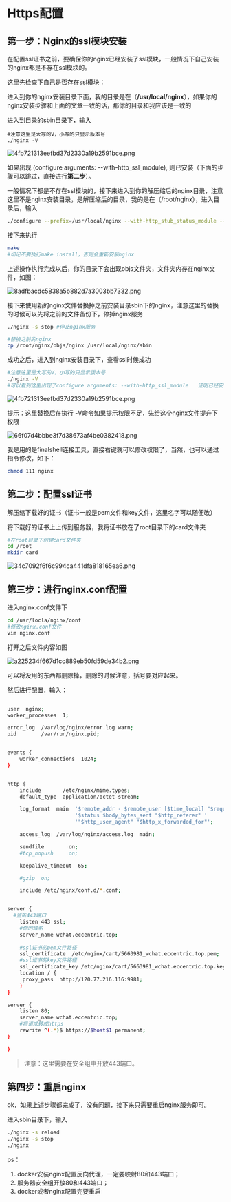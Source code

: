 # Https配置


<!--more-->

## 第一步：Nginx的ssl模块安装

在配置ssl证书之前，要确保你的nginx已经安装了ssl模块，一般情况下自己安装的nginx都是不存在ssl模块的。

这里先检查下自己是否存在ssl模块：

进入到你的nginx安装目录下面，我的目录是在（**/usr/local/nginx**），如果你的nginx安装步骤和上面的文章一致的话，那你的目录和我应该是一致的

进入到目录的sbin目录下，输入

```shell
#注意这里是大写的V，小写的只显示版本号
./nginx -V  
```

![4fb721313eefbd37d2330a19b2591bce.png](./images/4fb721313eefbd37d2330a19b2591bce.png)

如果出现 (configure arguments: --with-http_ssl_module), 则已安装（下面的步骤可以跳过，直接进行**第二步**）。

一般情况下都是不存在ssl模块的，接下来进入到你的解压缩后的nginx目录，注意这里不是nginx安装目录，是解压缩后的目录，我的是在（/root/nginx），进入目录后，输入

```bash
./configure --prefix=/usr/local/nginx --with-http_stub_status_module --with-http_ssl_module
```

接下来执行

```bash
make
#切记不要执行make install，否则会重新安装nginx
```

上述操作执行完成以后，你的目录下会出现objs文件夹，文件夹内存在nginx文件，如图：

![8adfbacdc5838a5b882d7a3003bb7332.png](./images/8adfbacdc5838a5b882d7a3003bb7332.png)

接下来使用新的nginx文件替换掉之前安装目录sbin下的nginx，注意这里的替换的时候可以先将之前的文件备份下，停掉nginx服务

```bash
./nginx -s stop #停止nginx服务

#替换之前的nginx
cp /root/nginx/objs/nginx /usr/local/nginx/sbin
```

成功之后，进入到nginx安装目录下，查看ssl时候成功

```bash
#注意这里是大写的V，小写的只显示版本号
./nginx -V  
#可以看到这里出现了configure arguments: --with-http_ssl_module   证明已经安装成功
```

![4fb721313eefbd37d2330a19b2591bce.png](./images/4fb721313eefbd37d2330a19b2591bce.png)

提示：这里替换后在执行 -V命令如果提示权限不足，先给这个nginx文件提升下权限

![66f07d4bbbe3f7d38673af4be0382418.png](./images/66f07d4bbbe3f7d38673af4be0382418.png)

我是用的是finalshell连接工具，直接右键就可以修改权限了，当然，也可以通过指令修改，如下：

```bash
chmod 111 nginx
```

## 第二步：配置ssl证书

解压缩下载好的证书（证书一般是pem文件和key文件，这里名字可以随便改）

将下载好的证书上上传到服务器，我将证书放在了root目录下的card文件夹

```bash
#在root目录下创建card文件夹
cd /root
mkdir card
```

![34c7092f6f6c994ca441dfa818165ea6.png](./images/34c7092f6f6c994ca441dfa818165ea6.png)

## 第三步：进行nginx.conf配置

进入nginx.conf文件下

```bash
cd /usr/locla/nginx/conf
#修改nginx.conf文件
vim nginx.conf
```

打开之后文件内容如图

![a225234f667d1cc889eb50fd59de34b2.png](./images/a225234f667d1cc889eb50fd59de34b2.png)

可以将没用的东西都删除掉，删除的时候注意，括号要对应起来。

然后进行配置，输入：

```bash

user  nginx;
worker_processes  1;

error_log  /var/log/nginx/error.log warn;
pid        /var/run/nginx.pid;


events {
    worker_connections  1024;
}


http {
    include       /etc/nginx/mime.types;
    default_type  application/octet-stream;

    log_format  main  '$remote_addr - $remote_user [$time_local] "$request" '
                      '$status $body_bytes_sent "$http_referer" '
                      '"$http_user_agent" "$http_x_forwarded_for"';

    access_log  /var/log/nginx/access.log  main;

    sendfile        on;
    #tcp_nopush     on;

    keepalive_timeout  65;

    #gzip  on;

    include /etc/nginx/conf.d/*.conf;


server {
  #监听443端口
    listen 443 ssl;
    #你的域名
    server_name wchat.eccentric.top; 
    
    #ssl证书的pem文件路径
    ssl_certificate  /etc/nginx/cart/5663981_wchat.eccentric.top.pem;
    #ssl证书的key文件路径
    ssl_certificate_key /etc/nginx/cart/5663981_wchat.eccentric.top.key;
    location / {
     proxy_pass  http://120.77.216.116:9981;
    }
}

server {
    listen 80;
    server_name wchat.eccentric.top;
    #将请求转成https
    rewrite ^(.*)$ https://$host$1 permanent;
}

}
```

> 注意：这里需要在安全组中开放443端口。

## 第四步：重启nginx

ok，如果上述步骤都完成了，没有问题，接下来只需要重启nginx服务即可。

进入sbin目录下，输入

```bash
./nginx -s reload
./nginx -s stop
./nginx 
```





ps：

1. docker安装nginx配置反向代理，一定要映射80和443端口；
2. 服务器安全组开放80和443端口；
3. docker或者nginx配置完要重启


